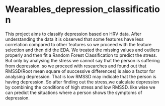# Wearables_depression_classification
This project aims to classify depression based on HRV data. After understanding the data it is observed that some features have less correlation compared to other features so we proceed with the feature selection and then did the EDA. We treated the missing values and outliers properly and then fit a Random Forest Classification to predict the stress. But only by analysing the stress we cannot say that the person is suffering from depression. so we proceed with researches and found out that RMSSD(Root mean square of successive differences) is also a factor for analysing depression. That is low RMSSD may indicate that the person is having depression. So after finding out the stress,we calculate depression by combining the conditions of high stress and low RMSSD. like wise we can predict the situations where a person shows the symptoms of depression.

